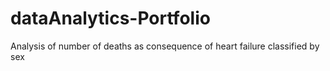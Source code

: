 # dataAnalytics-Portfolio
Analysis of number of deaths as consequence of heart failure classified by sex
